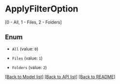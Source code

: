 # ApplyFilterOption

[0 - All, 1 - Files, 2 - Folders]

## Enum

* `All` (value: `0`)

* `Files` (value: `1`)

* `Folders` (value: `2`)

[[Back to Model list]](../README.md#documentation-for-models) [[Back to API list]](../README.md#documentation-for-api-endpoints) [[Back to README]](../README.md)


